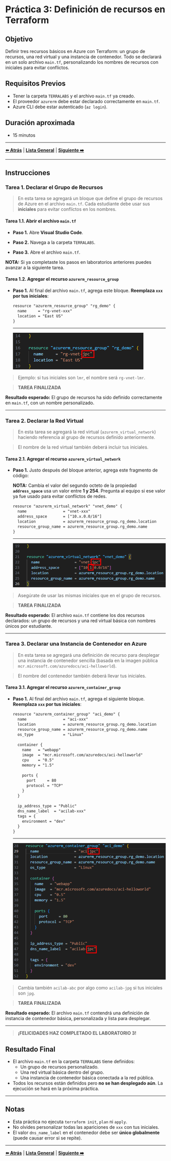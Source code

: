 # Práctica 3: Definición de recursos en Terraform

## Objetivo

Definir tres recursos básicos en Azure con Terraform: un grupo de recursos, una red virtual y una instancia de contenedor. Todo se declarará en un solo archivo `main.tf`, personalizando los nombres de recursos con iniciales para evitar conflictos.

## Requisitos Previos

- Tener la carpeta `TERRALABS` y el archivo `main.tf` ya creado.
- El proveedor `azurerm` debe estar declarado correctamente en `main.tf`.
- Azure CLI debe estar autenticado (`az login`).

## Duración aproximada

- 15 minutos

---

**[⬅️ Atrás](https://netec-mx.github.io/TRFRM-AZ/Capítulo3/lab2.html)** | **[Lista General](https://netec-mx.github.io/TRFRM-AZ/)** | **[Siguiente ➡️](https://netec-mx.github.io/TRFRM-AZ/Capítulo4/lab4.html)**

---

## Instrucciones

### Tarea 1. Declarar el Grupo de Recursos

> En esta tarea se agregará un bloque que define el grupo de recursos de Azure en el archivo `main.tf`. Cada estudiante debe usar sus **iniciales** para evitar conflictos en los nombres.

#### Tarea 1.1. Abrir el archivo `main.tf`

- **Paso 1.** Abre **Visual Studio Code**.

- **Paso 2.** Navega a la carpeta `TERRALABS`.

- **Paso 3.** Abre el archivo `main.tf`.

**NOTA:** Si ya completaste los pasos en laboratorios anteriores puedes avanzar a la siguiente tarea.

#### Tarea 1.2. Agregar el recurso `azurerm_resource_group`

- **Paso 1.** Al final del archivo `main.tf`, agrega este bloque. **Reemplaza `xxx` por tus iniciales**:

  ```hcl
  resource "azurerm_resource_group" "rg_demo" {
    name     = "rg-vnet-xxx"
    location = "East US"
  }
  ```
  ---
  ![terraimg19](../images/lab3/img1.png)  

> Ejemplo: si tus iniciales son `lmr`, el nombre será `rg-vnet-lmr`.

> **TAREA FINALIZADA**

**Resultado esperado:** El grupo de recursos ha sido definido correctamente en `main.tf`, con un nombre personalizado.

---

### Tarea 2. Declarar la Red Virtual

> En esta tarea se agregará la red virtual (`azurerm_virtual_network`) haciendo referencia al grupo de recursos definido anteriormente.

> El nombre de la red virtual también deberá incluir tus iniciales.

#### Tarea 2.1. Agregar el recurso `azurerm_virtual_network`

- **Paso 1.** Justo después del bloque anterior, agrega este fragmento de código:

  **NOTA:** Cambia el valor del segundo octeto de la propiedad **`address_space`** usa un valor entre **1 y 254**. Pregunta al equipo si ese valor ya fue usado para evitar conflictos de redes.

  ```hcl
  resource "azurerm_virtual_network" "vnet_demo" {
    name                = "vnet-xxx"
    address_space       = ["10.x.0.0/16"]
    location            = azurerm_resource_group.rg_demo.location
    resource_group_name = azurerm_resource_group.rg_demo.name
  }
  ```
  ---
  ![terraimg20](../images/lab3/img2.png) 

> Asegúrate de usar las mismas iniciales que en el grupo de recursos.

> **TAREA FINALIZADA**

**Resultado esperado:** El archivo `main.tf` contiene los dos recursos declarados: un grupo de recursos y una red virtual básica con nombres únicos por estudiante.

---

### Tarea 3. Declarar una Instancia de Contenedor en Azure

> En esta tarea se agregará una definición de recurso para desplegar una instancia de contenedor sencilla (basada en la imagen pública `mcr.microsoft.com/azuredocs/aci-helloworld`).

> El nombre del contenedor también deberá llevar tus iniciales.

#### Tarea 3.1. Agregar el recurso `azurerm_container_group`

- **Paso 1.** Al final del archivo `main.tf`, agrega el siguiente bloque. **Reemplaza `xxx` por tus iniciales**:

  ```hcl
  resource "azurerm_container_group" "aci_demo" {
    name                = "aci-xxx"
    location            = azurerm_resource_group.rg_demo.location
    resource_group_name = azurerm_resource_group.rg_demo.name
    os_type             = "Linux"

    container {
      name   = "webapp"
      image  = "mcr.microsoft.com/azuredocs/aci-helloworld"
      cpu    = "0.5"
      memory = "1.5"

      ports {
        port     = 80
        protocol = "TCP"
      }
    }

    ip_address_type = "Public"
    dns_name_label  = "acilab-xxx"
    tags = {
      environment = "dev"
    }
  }
  ```
  ---
  ![terraimg21](../images/lab3/img3.png)

> Cambia también `acilab-abc` por algo como `acilab-jpg` si tus iniciales son `jpg`.

> **TAREA FINALIZADA**

**Resultado esperado:** El archivo `main.tf` contendrá una definición de instancia de contenedor básica, personalizada y lista para desplegar.

---

> **¡FELICIDADES HAZ COMPLETADO EL LABORATORIO 3!**

## Resultado Final

- El archivo `main.tf` en la carpeta `TERRALABS` tiene definidos:
  - Un grupo de recursos personalizado.
  - Una red virtual básica dentro del grupo.
  - Una instancia de contenedor básica conectada a la red pública.
- Todos los recursos están definidos pero **no se han desplegado aún**. La ejecución se hará en la próxima práctica.

---

## Notas

- Esta práctica no ejecuta `terraform init`, `plan` ni `apply`.
- No olvides personalizar todas las apariciones de `xxx` con tus iniciales.
- El valor `dns_name_label` en el contenedor debe ser **único globalmente** (puede causar error si se repite).

---

**[⬅️ Atrás](https://netec-mx.github.io/TRFRM-AZ/Capítulo3/lab2.html)** | **[Lista General](https://netec-mx.github.io/TRFRM-AZ/)** | **[Siguiente ➡️](https://netec-mx.github.io/TRFRM-AZ/Capítulo4/lab4.html)**
